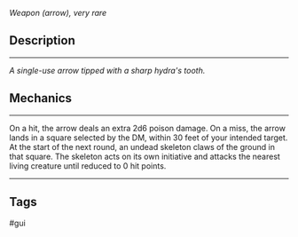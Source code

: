 *Weapon (arrow), very rare*
## Description
---
*A single-use arrow tipped with a sharp hydra's tooth.*

## Mechanics
---
On a hit, the arrow deals an extra 2d6 poison damage. On a miss, the arrow lands in a square selected by the DM, within 30 feet of your intended target. At the start of the next round, an undead skeleton claws of the ground in that square. The skeleton acts on its own initiative and attacks the nearest living creature until reduced to 0 hit points.

---
## Tags
#gui
